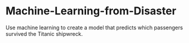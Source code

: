 # Machine-Learning-from-Disaster
Use machine learning to create a model that predicts which passengers survived the Titanic shipwreck.
